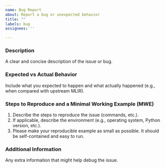 ```yaml
---
name: Bug Report
about: Report a bug or unexpected behavior
title: ""
labels: bug
assignees: ''

---
```


### Description

A clear and concise description of the issue or bug.

### Expected vs Actual Behavior

Include what you expected to happen and what actually happened (e.g., when compared with upstream MLIR).

### Steps to Reproduce and a Minimal Working Example (MWE)

1. Describe the steps to reproduce the issue (commands, etc.).
2. If applicable, describe the environment (e.g., operating system, Python version, etc.).
3. Please make your reproducible example as small as possible.
It should be self-contained and easy to run.

### Additional Information

Any extra information that might help debug the issue.
